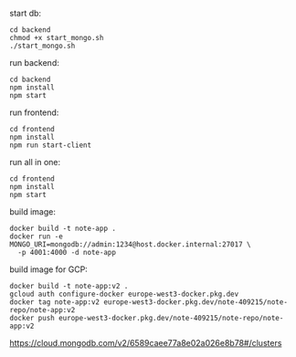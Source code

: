 

start db:
```shell
cd backend
chmod +x start_mongo.sh
./start_mongo.sh
```

run backend:
```shell
cd backend
npm install
npm start
```


run frontend:
```shell
cd frontend
npm install
npm run start-client
```

run all in one:
```shell
cd frontend
npm install
npm start
```


build image:
```shell
docker build -t note-app .
docker run -e MONGO_URI=mongodb://admin:1234@host.docker.internal:27017 \
  -p 4001:4000 -d note-app
```


build image for GCP:
```shell
docker build -t note-app:v2 .
gcloud auth configure-docker europe-west3-docker.pkg.dev
docker tag note-app:v2 europe-west3-docker.pkg.dev/note-409215/note-repo/note-app:v2
docker push europe-west3-docker.pkg.dev/note-409215/note-repo/note-app:v2
```

https://cloud.mongodb.com/v2/6589caee77a8e02a026e8b78#/clusters